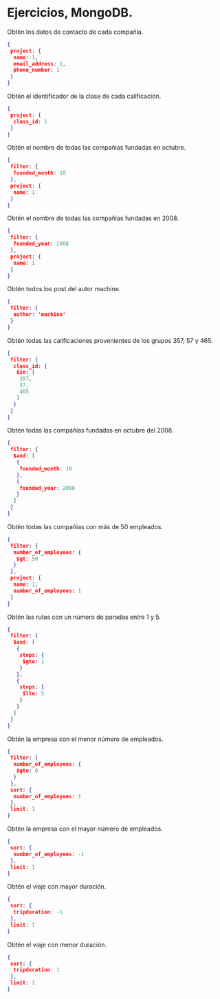 # Ejercicios, MongoDB.

Obtén los datos de contacto de cada compañía.
```json
{
 project: {
  name: 1,
  email_address: 1,
  phone_number: 1
 }
}
```
Obtén el identificador de la clase de cada calificación.
```json
{
 project: {
  class_id: 1
 }
}
```
Obtén el nombre de todas las compañias fundadas en octubre.
```json
{
 filter: {
  founded_month: 10
 },
 project: {
  name: 1
 }
}
```
Obtén el nombre de todas las compañías fundadas en 2008.
```json
{
 filter: {
  founded_year: 2008
 },
 project: {
  name: 1
 }
}
```
Obtén todos los post del autor machine.
```json
{
 filter: {
  author: 'machine'
 }
}
```
Obtén todas las calificaciones provenientes de los grupos 357, 57 y 465.
```json
{
 filter: {
  class_id: {
   $in: [
    357,
    57,
    465
   ]
  }
 }
}
```
Obtén todas las compañías fundadas en octubre del 2008.
```json
{
 filter: {
  $and: [
   {
    founded_month: 10
   },
   {
    founded_year: 2008
   }
  ]
 }
}
```
Obtén todas las compañias con más de 50 empleados.
```json
{
 filter: {
  number_of_employees: {
   $gt: 50
  }
 },
 project: {
  name: 1,
  number_of_employees: 1
 }
}
```
Obtén las rutas con un número de paradas entre 1 y 5.
```json
{
 filter: {
  $and: [
   {
    stops: {
     $gte: 1
    }
   },
   {
    stops: {
     $lte: 5
    }
   }
  ]
 }
}
```
Obtén la empresa con el menor número de empleados.
```json
{
 filter: {
  number_of_employees: {
   $gte: 0
  }
 },
 sort: {
  number_of_employees: 1
 },
 limit: 1
}
```
Obtén la empresa con el mayor número de empleados.
```json
{
 sort: {
  number_of_employees: -1
 },
 limit: 1
}
```
Obtén el viaje con mayor duración.
```json
{
 sort: {
  tripduration: -1
 },
 limit: 1
}
```
Obtén el viaje con menor duración.
```json
{
 sort: {
  tripduration: 1
 },
 limit: 1
}
```